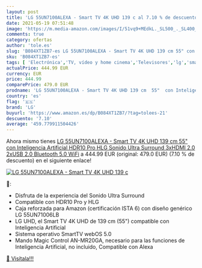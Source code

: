 ```yaml
---
layout: post
title: 'LG 55UN7100ALEXA - Smart TV 4K UHD 139 c al 7.10 % de descuento'
date: 2021-05-19 07:51:48
image: 'https://m.media-amazon.com/images/I/51vq9+MEdkL._SL500_._SL400_.jpg'
comments: true
category: ofertas
author: 'tole.es'
slug: 'B084XT1ZB7-es LG 55UN7100ALEXA - Smart TV 4K UHD 139 cm 55" con...'
sku: 'B084XT1ZB7-es'
tags: [ 'Electrónica','TV, vídeo y home cinema','Televisores','lg','smart','tv', ]
actualPrice: 444.99 EUR
currency: EUR
price: 444.99
comparePrice: 479.0 EUR
prodname: 'LG 55UN7100ALEXA - Smart TV 4K UHD 139 cm  55"  con Inteligencia Artificial  HDR10 Pro  HLG  Sonido Ultra Surround  3xHDMI 2.0  2xUSB 2.0  Bluetooth 5.0  WiFi'
country: 'es'
flag: '🇪🇸'
brand: 'LG'
buyurl: 'https://www.amazon.es/dp/B084XT1ZB7/?tag=tolees-21'
descuento: '7.10'
average: '459.779911504426'
---
```


Ahora mismo tienes [LG 55UN7100ALEXA - Smart TV 4K UHD 139 cm  55"  con Inteligencia Artificial  HDR10 Pro  HLG  Sonido Ultra Surround  3xHDMI 2.0  2xUSB 2.0  Bluetooth 5.0  WiFi](https://www.amazon.es/dp/B084XT1ZB7/?tag=tolees-21) a 444.99 EUR (original: 479.0 EUR) (7.10 %  de descuento) en el siguiente enlace!

[![LG 55UN7100ALEXA - Smart TV 4K UHD 139 c](https://m.media-amazon.com/images/I/51vq9+MEdkL._SL500_._SL400_.jpg)](https://www.amazon.es/dp/B084XT1ZB7/?tag=tolees-21)

🔎:

- Disfruta de la experiencia del Sonido Ultra Surround
- Compatible con HDR10 Pro y HLG
- Caja reforzada para Amazon (certificación ISTA 6) con diseño genérico LG 55UN71006LB
- LG UHD, el Smart TV 4K UHD de 139 cm (55") compatible con Inteligencia Artificial
- Sistema operativo SmartTV webOS 5.0
- Mando Magic Control AN-MR20GA, necesario para las funciones de Inteligencia Artificial, no incluido, Compatible con Alexa

[🛒 Visítala!!!](https://www.amazon.es/dp/B084XT1ZB7/?tag=tolees-21)
